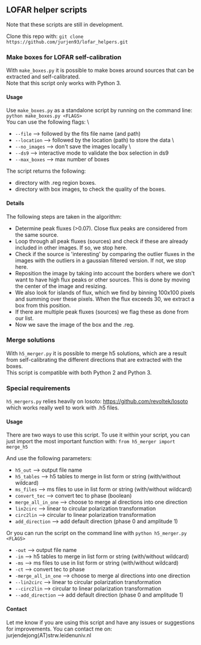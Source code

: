 ## LOFAR helper scripts

Note that these scripts are still in development.

Clone this repo with: ```git clone https://github.com/jurjen93/lofar_helpers.git```

### Make boxes for LOFAR self-calibration

With ```make_boxes.py``` it is possible to make boxes around sources that can be extracted and self-calibrated.\
Note that this script only works with Python 3.

#### Usage

Use ```make_boxes.py``` as a standalone script by running on the command line:\
```python make_boxes.py <FLAGS>``` \
You can use the following flags: \
* ```--file``` --> followed by the fits file name (and path)
* ```--location``` --> followed by the location (path) to store the data \
* ```--no_images``` --> don't save the images locally \
* ```--ds9``` --> interactive mode to validate the box selection in ds9
* ```--max_boxes``` --> max number of boxes

The script returns the following:
* directory with .reg region boxes.
* directory with box images, to check the quality of the boxes.

#### Details
The following steps are taken in the algorithm:
* Determine peak fluxes (>0.07). Close flux peaks are considered from the same source.
* Loop through all peak fluxes (sources) and check if these are already included in other images. If so, we stop here.
* Check if the source is 'interesting' by comparing the outlier fluxes in the images with the outliers in a gaussian filtered version. If not, we stop here.
* Reposition the image by taking into account the borders where we don't want to have high flux peaks or other sources. This is done by moving the center of the image and resizing.
* We also look for islands of flux, which we find by binning 100x100 pixels and summing over these pixels. When the flux exceeds 30, we extract a box from this position.
* If there are multiple peak fluxes (sources) we flag these as done from our list.
* Now we save the image of the box and the .reg.

### Merge solutions

With ```h5_merger.py``` it is possible to merge h5 solutions, which are a result from self-calibrating the different directions that are extracted with the boxes.\
This script is compatible with both Python 2 and Python 3.

### Special requirements

```h5_mergers.py``` relies heavily on losoto: https://github.com/revoltek/losoto
which works really well to work with .h5 files.

#### Usage

There are two ways to use this script. To use it within your script, you can
just import the most important function with:
```from h5_merger import merge_h5```

And use the following parameters:
* ```h5_out``` --> output file name
* ```h5_tables``` --> h5 tables to merge in list form or string (with/without wildcard)
* ```ms_files``` --> ms files to use in list form or string (with/without wildcard)
* ```convert_tec``` --> convert tec to phase (boolean)
* ```merge_all_in_one``` --> choose to merge al directions into one direction
* ```lin2circ``` --> linear to circular polarization transformation
* ```circ2lin``` --> circular to linear polarization transformation
* ```add_direction``` --> add default direction (phase 0 and amplitude 1)

Or you can run the script on the command line with
```python h5_merger.py <FLAGS>```
* ```-out``` --> output file name
* ```-in``` --> h5 tables to merge in list form or string (with/without wildcard)
* ```-ms``` --> ms files to use in list form or string (with/without wildcard)
* ```-ct``` --> convert tec to phase
* ```-merge_all_in_one``` --> choose to merge al directions into one direction
* ```--lin2circ``` --> linear to circular polarization transformation
* ```--circ2lin``` --> circular to linear polarization transformation
* ```--add_direction``` --> add default direction (phase 0 and amplitude 1)

#### Contact
Let me know if you are using this script and have any issues or suggestions for improvements.
You can contact me on: jurjendejong(AT)strw.leidenuniv.nl
